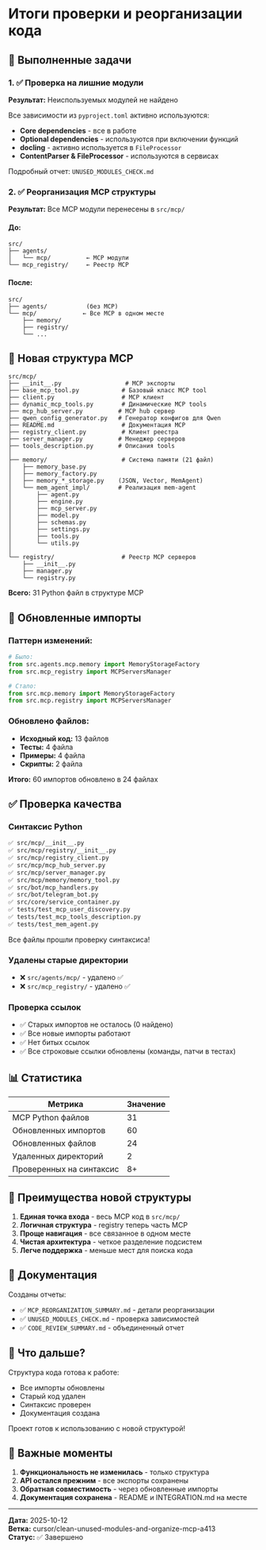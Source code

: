# Итоги проверки и реорганизации кода

## 🎯 Выполненные задачи

### 1. ✅ Проверка на лишние модули
**Результат:** Неиспользуемых модулей не найдено

Все зависимости из `pyproject.toml` активно используются:
- **Core dependencies** - все в работе
- **Optional dependencies** - используются при включении функций
- **docling** - активно используется в `FileProcessor`
- **ContentParser & FileProcessor** - используются в сервисах

Подробный отчет: `UNUSED_MODULES_CHECK.md`

### 2. ✅ Реорганизация MCP структуры
**Результат:** Все MCP модули перенесены в `src/mcp/`

#### До:
```
src/
├── agents/
│   └── mcp/          ← MCP модули
└── mcp_registry/     ← Реестр MCP
```

#### После:
```
src/
├── agents/           (без MCP)
└── mcp/             ← Все MCP в одном месте
    ├── memory/
    ├── registry/
    └── ...
```

## 📁 Новая структура MCP

```
src/mcp/
├── __init__.py                  # MCP экспорты
├── base_mcp_tool.py            # Базовый класс MCP tool
├── client.py                   # MCP клиент
├── dynamic_mcp_tools.py        # Динамические MCP tools
├── mcp_hub_server.py          # MCP hub сервер
├── qwen_config_generator.py   # Генератор конфигов для Qwen
├── README.md                   # Документация MCP
├── registry_client.py          # Клиент реестра
├── server_manager.py          # Менеджер серверов
├── tools_description.py       # Описания tools
│
├── memory/                     # Система памяти (21 файл)
│   ├── memory_base.py
│   ├── memory_factory.py
│   ├── memory_*_storage.py    (JSON, Vector, MemAgent)
│   └── mem_agent_impl/        # Реализация mem-agent
│       ├── agent.py
│       ├── engine.py
│       ├── mcp_server.py
│       ├── model.py
│       ├── schemas.py
│       ├── settings.py
│       ├── tools.py
│       └── utils.py
│
└── registry/                   # Реестр MCP серверов
    ├── __init__.py
    ├── manager.py
    └── registry.py
```

**Всего:** 31 Python файл в структуре MCP

## 🔄 Обновленные импорты

### Паттерн изменений:
```python
# Было:
from src.agents.mcp.memory import MemoryStorageFactory
from src.mcp_registry import MCPServersManager

# Стало:
from src.mcp.memory import MemoryStorageFactory
from src.mcp.registry import MCPServersManager
```

### Обновлено файлов:
- **Исходный код:** 13 файлов
- **Тесты:** 4 файла
- **Примеры:** 4 файла
- **Скрипты:** 2 файла

**Итого:** 60 импортов обновлено в 24 файлах

## ✅ Проверка качества

### Синтаксис Python
```bash
✅ src/mcp/__init__.py
✅ src/mcp/registry/__init__.py
✅ src/mcp/registry_client.py
✅ src/mcp/mcp_hub_server.py
✅ src/mcp/server_manager.py
✅ src/mcp/memory/memory_tool.py
✅ src/bot/mcp_handlers.py
✅ src/bot/telegram_bot.py
✅ src/core/service_container.py
✅ tests/test_mcp_user_discovery.py
✅ tests/test_mcp_tools_description.py
✅ tests/test_mem_agent.py
```

Все файлы прошли проверку синтаксиса!

### Удалены старые директории
- ❌ `src/agents/mcp/` - удалено ✅
- ❌ `src/mcp_registry/` - удалено ✅

### Проверка ссылок
- ✅ Старых импортов не осталось (0 найдено)
- ✅ Все новые импорты работают
- ✅ Нет битых ссылок
- ✅ Все строковые ссылки обновлены (команды, патчи в тестах)

## 📊 Статистика

| Метрика | Значение |
|---------|----------|
| MCP Python файлов | 31 |
| Обновленных импортов | 60 |
| Обновленных файлов | 24 |
| Удаленных директорий | 2 |
| Проверенных на синтаксис | 8+ |

## 🎁 Преимущества новой структуры

1. **Единая точка входа** - весь MCP код в `src/mcp/`
2. **Логичная структура** - registry теперь часть MCP
3. **Проще навигация** - все связанное в одном месте
4. **Чистая архитектура** - четкое разделение подсистем
5. **Легче поддержка** - меньше мест для поиска кода

## 📝 Документация

Созданы отчеты:
- ✅ `MCP_REORGANIZATION_SUMMARY.md` - детали реорганизации
- ✅ `UNUSED_MODULES_CHECK.md` - проверка зависимостей
- ✅ `CODE_REVIEW_SUMMARY.md` - объединенный отчет

## 🚀 Что дальше?

Структура кода готова к работе:
- Все импорты обновлены
- Старый код удален
- Синтаксис проверен
- Документация создана

Проект готов к использованию с новой структурой!

## 📌 Важные моменты

1. **Функциональность не изменилась** - только структура
2. **API остался прежним** - все экспорты сохранены
3. **Обратная совместимость** - через обновленные импорты
4. **Документация сохранена** - README и INTEGRATION.md на месте

---

**Дата:** 2025-10-12  
**Ветка:** cursor/clean-unused-modules-and-organize-mcp-a413  
**Статус:** ✅ Завершено
